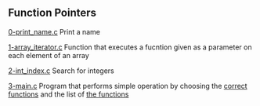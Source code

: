 ## Function Pointers

[0-print_name.c](https://github.com/vlldnt/holbertonschool-low_level_programming/tree/main/function_pointers/0-print_name.c) Print a name

[1-array_iterator.c](https://github.com/vlldnt/holbertonschool-low_level_programming/tree/main/function_pointers/1-array_iterator.c) Function that executes a fucntion given as a parameter on each element of an array

[2-int_index.c](https://github.com/vlldnt/holbertonschool-low_level_programming/tree/main/function_pointers/2-int_index.c) Search for integers

[3-main.c](https://github.com/vlldnt/holbertonschool-low_level_programming/tree/main/function_pointers/3-main.c) Program that performs simple operation by choosing the [correct functions](https://github.com/vlldnt/holbertonschool-low_level_programming/tree/main/function_pointers/3-get_ops_func.c) and the list of [the functions](https://github.com/vlldnt/holbertonschool-low_level_programming/tree/main/function_pointers/3-op_functions.c)
